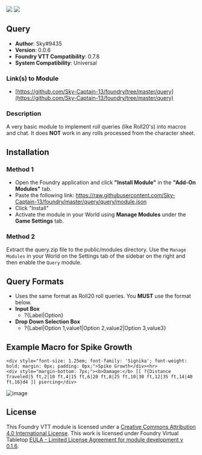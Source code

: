 ![](https://img.shields.io/badge/Foundry-v0.7.8-informational)
![](https://img.shields.io/badge/SimpleWorldBuilding-v0.4-informational)

## Query

* **Author**: Sky#9435
* **Version**: 0.0.6
* **Foundry VTT Compatibility**: 0.7.8
* **System Compatibility**: Universal

### Link(s) to Module
* [https://github.com/Sky-Captain-13/foundry/tree/master/query](https://github.com/Sky-Captain-13/foundry/tree/master/query)

### Description
A very basic module to implement roll queries (like Roll20's) into macros and chat. It does **NOT** work in any rolls processed from the character sheet.

## Installation
### Method 1
* Open the Foundry application and click **"Install Module"** in the **"Add-On Modules"** tab.
* Paste the following link: https://raw.githubusercontent.com/Sky-Captain-13/foundry/master/query/query/module.json
* Click "Install"
* Activate the module in your World using **Manage Modules** under the **Game Settings** tab.

### Method 2
Extract the query.zip file to the public/modules directory. Use the `Manage Modules` in your World on the Settings tab of the sidebar on the right and then enable the `Query` module.

## Query Formats
* Uses the same format as Roll20 roll queries. You **MUST** use the format below.
 * **Input Box**
    * ?{Label|Option}
 * **Drop Down Selection Box**
     * ?{Label|Option 1,value1|Option 2,value2|Option 3,value3}

## Example Macro for Spike Growth
```
<div style="font-size: 1.25em; font-family: 'Signika'; font-weight: bold; margin: 0px; padding: 0px;">Spike Growth</div><hr>
<div style="margin-bottom: 7px;"><b>Damage:</b> [[ ?{Distance Traveled|5 ft,2|10 ft,4|15 ft,6|20 ft,8|25 ft,10|30 ft,12|35 ft,14|40 ft,16}d4 ]] piercing</div>
```
![image](https://i.imgur.com/E6h31R1.png)

## License
This Foundry VTT module is licensed under a [Creative Commons Attribution 4.0 International License](http://creativecommons.org/licenses/by/4.0/).
This work is licensed under Foundry Virtual Tabletop [EULA - Limited License Agreement for module development v 0.1.6](http://foundryvtt.com/pages/license.html).
